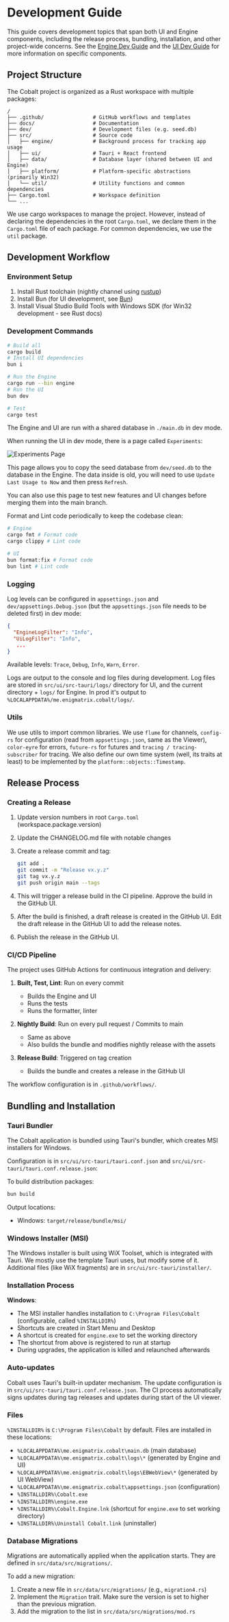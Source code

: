# Development Guide

This guide covers development topics that span both UI and Engine components, including the release process, bundling, installation, and other project-wide concerns. See the [Engine Dev Guide](./DEV_GUIDE_Engine.md) and the [UI Dev Guide](./DEV_GUIDE_UI.md) for more information on specific components.

## Project Structure

The Cobalt project is organized as a Rust workspace with multiple packages:

```
/
├── .github/                # GitHub workflows and templates
├── docs/                   # Documentation
├── dev/                    # Development files (e.g. seed.db)
├── src/                    # Source code
│   ├── engine/             # Background process for tracking app usage
│   ├── ui/                 # Tauri + React frontend
│   ├── data/               # Database layer (shared between UI and Engine)
│   ├── platform/           # Platform-specific abstractions (primarily Win32)
│   └── util/               # Utility functions and common dependencies
├── Cargo.toml              # Workspace definition
└── ...
```

We use cargo workspaces to manage the project. However, instead of declaring the dependencies in the root `Cargo.toml`, we declare them in the `Cargo.toml` file of each package. For common dependencies, we use the `util` package.

## Development Workflow

### Environment Setup

1. Install Rust toolchain (nightly channel using [rustup](https://rustup.rs/))
2. Install Bun (for UI development, see [Bun](https://bun.sh/))
3. Install Visual Studio Build Tools with Windows SDK (for Win32 development - see Rust docs)

### Development Commands

```bash
# Build all
cargo build
# Install UI dependencies
bun i

# Run the Engine
cargo run --bin engine
# Run the UI
bun dev

# Test
cargo test
```

The Engine and UI are run with a shared database in `./main.db` in dev mode.

When running the UI in dev mode, there is a page called `Experiments`:

![Experiments Page](./assets/experiments.png)

This page allows you to copy the seed database from `dev/seed.db` to the database in the Engine.
The data inside is old, you will need to use `Update Last Usage to Now` and then press `Refresh`.

You can also use this page to test new features and UI changes before merging them into the main branch.

Format and Lint code periodically to keep the codebase clean:

```bash
# Engine
cargo fmt # Format code
cargo clippy # Lint code

# UI
bun format:fix # Format code
bun lint # Lint code
```

### Logging

Log levels can be configured in `appsettings.json` and `dev/appsettings.Debug.json` (but the `appsettings.json` file needs to be deleted first) in dev mode:

```json
{
  "EngineLogFilter": "Info",
  "UiLogFilter": "Info",
   ...
}
```

Available levels: `Trace`, `Debug`, `Info`, `Warn`, `Error`.

Logs are output to the console and log files during development. Log files are stored in `src/ui/src-tauri/logs/` directory for UI, and
the current directory + `logs/` for Engine. In prod it's output to `%LOCALAPPDATA%/me.enigmatrix.cobalt/logs/`.

### Utils

We use utils to import common libraries. We use `flume` for channels, 
`config-rs` for configuration (read from `appsettings.json`, same as the Viewer), `color-eyre` for errors, `future-rs` for futures and `tracing / tracing-subscriber` for tracing. We also define our own time system (well, its traits at least) to be implemented by the `platform::objects::Timestamp`.

## Release Process

### Creating a Release

1. Update version numbers in root `Cargo.toml` (workspace.package.version)

1. Update the CHANGELOG.md file with notable changes

1. Create a release commit and tag:
   ```bash
   git add .
   git commit -m "Release vx.y.z"
   git tag vx.y.z
   git push origin main --tags
   ```
1. This will trigger a release build in the CI pipeline. Approve the build in the GitHub UI.

1. After the build is finished, a draft release is created in the GitHub UI. Edit the draft release in the GitHub UI to add the release notes.

1. Publish the release in the GitHub UI.

### CI/CD Pipeline

The project uses GitHub Actions for continuous integration and delivery:

1. **Built, Test, Lint**: Run on every commit
   - Builds the Engine and UI
   - Runs the tests
   - Runs the formatter, linter

1. **Nightly Build**: Run on every pull request / Commits to main
   - Same as above
   - Also builds the bundle and modifies nightly release with the assets

2. **Release Build**: Triggered on tag creation
   - Builds the bundle and creates a release in the GitHub UI

The workflow configuration is in `.github/workflows/`.

## Bundling and Installation

### Tauri Bundler

The Cobalt application is bundled using Tauri's bundler, which creates MSI installers for Windows.

Configuration is in `src/ui/src-tauri/tauri.conf.json` and `src/ui/src-tauri/tauri.conf.release.json`:

To build distribution packages:
```bash
bun build
```

Output locations:
- Windows: `target/release/bundle/msi/`

### Windows Installer (MSI)

The Windows installer is built using WiX Toolset, which is integrated with Tauri.
We mostly use the template Tauri uses, but modify some of it. Additional files (like WiX fragments)
are in `src/ui/src-tauri/installer/`.

### Installation Process

**Windows**:
   - The MSI installer handles installation to `C:\Program Files\Cobalt` (configurable, called `%INSTALLDIR%`)
   - Shortcuts are created in Start Menu and Desktop
   - A shortcut is created for `engine.exe` to set the working directory
   - The shortcut from above is registered to run at startup
   - During upgrades, the application is killed and relaunched afterwards

### Auto-updates

Cobalt uses Tauri's built-in updater mechanism. The update configuration is in `src/ui/src-tauri/tauri.conf.release.json`.
The CI process automatically signs updates during tag releases and updates during start of the UI viewer.

### Files

`%INSTALLDIR%` is `C:\Program Files\Cobalt` by default. Files are installed in these locations:

- `%LOCALAPPDATA%\me.enigmatrix.cobalt\main.db` (main database)
- `%LOCALAPPDATA%\me.enigmatrix.cobalt\logs\*` (generated by Engine and UI)
- `%LOCALAPPDATA%\me.enigmatrix.cobalt\logs\EBWebView\*` (generated by UI WebView)
- `%LOCALAPPDATA%\me.enigmatrix.cobalt\appsettings.json` (configuration)
- `%INSTALLDIR%\Cobalt.exe`
- `%INSTALLDIR%\engine.exe`
- `%INSTALLDIR%\Cobalt.Engine.lnk` (shortcut for `engine.exe` to set working directory)
- `%INSTALLDIR%\Uninstall Cobalt.link` (uninstaller)

### Database Migrations

Migrations are automatically applied when the application starts. They are defined in `src/data/src/migrations/`.

To add a new migration:
1. Create a new file in `src/data/src/migrations/` (e.g., `migration4.rs`)
2. Implement the `Migration` trait. Make sure the version is set to higher than the previous migration.
3. Add the migration to the list in `src/data/src/migrations/mod.rs`
